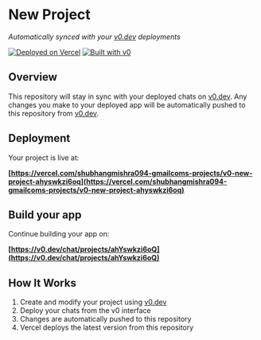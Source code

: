 # New Project

*Automatically synced with your [v0.dev](https://v0.dev) deployments*

[![Deployed on Vercel](https://img.shields.io/badge/Deployed%20on-Vercel-black?style=for-the-badge&logo=vercel)](https://vercel.com/shubhangmishra094-gmailcoms-projects/v0-new-project-ahyswkzi6oq)
[![Built with v0](https://img.shields.io/badge/Built%20with-v0.dev-black?style=for-the-badge)](https://v0.dev/chat/projects/ahYswkzi6oQ)

## Overview

This repository will stay in sync with your deployed chats on [v0.dev](https://v0.dev).
Any changes you make to your deployed app will be automatically pushed to this repository from [v0.dev](https://v0.dev).

## Deployment

Your project is live at:

**[https://vercel.com/shubhangmishra094-gmailcoms-projects/v0-new-project-ahyswkzi6oq](https://vercel.com/shubhangmishra094-gmailcoms-projects/v0-new-project-ahyswkzi6oq)**

## Build your app

Continue building your app on:

**[https://v0.dev/chat/projects/ahYswkzi6oQ](https://v0.dev/chat/projects/ahYswkzi6oQ)**

## How It Works

1. Create and modify your project using [v0.dev](https://v0.dev)
2. Deploy your chats from the v0 interface
3. Changes are automatically pushed to this repository
4. Vercel deploys the latest version from this repository
